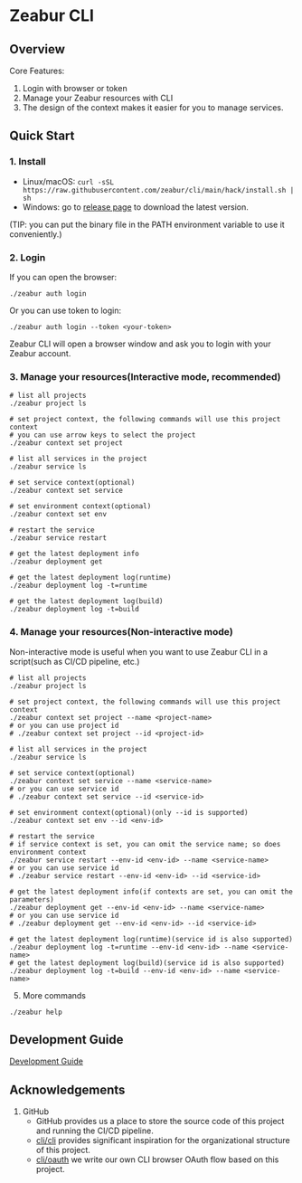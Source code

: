 # Zeabur CLI

## Overview

Core Features:

1. Login with browser or token
2. Manage your Zeabur resources with CLI
3. The design of the context makes it easier for you to manage services.

## Quick Start

### 1. Install

* Linux/macOS: `curl -sSL https://raw.githubusercontent.com/zeabur/cli/main/hack/install.sh | sh`
* Windows: go to [release page](https://github.com/zeabur/cli/releases) to download the latest version.

(TIP: you can put the binary file in the PATH environment variable to use it conveniently.)

### 2. Login

If you can open the browser:
```shell
./zeabur auth login
```

Or you can use token to login:
```shell
./zeabur auth login --token <your-token>
```

Zeabur CLI will open a browser window and ask you to login with your Zeabur account.

### 3. Manage your resources(Interactive mode, recommended)

```shell
# list all projects
./zeabur project ls

# set project context, the following commands will use this project context
# you can use arrow keys to select the project
./zeabur context set project

# list all services in the project
./zeabur service ls

# set service context(optional)
./zeabur context set service

# set environment context(optional)
./zeabur context set env

# restart the service
./zeabur service restart

# get the latest deployment info
./zeabur deployment get

# get the latest deployment log(runtime)
./zeabur deployment log -t=runtime

# get the latest deployment log(build)
./zeabur deployment log -t=build
```

### 4. Manage your resources(Non-interactive mode)

Non-interactive mode is useful when you want to use Zeabur CLI in a script(such as CI/CD pipeline, etc.)

```shell
# list all projects
./zeabur project ls

# set project context, the following commands will use this project context
./zeabur context set project --name <project-name>
# or you can use project id
# ./zeabur context set project --id <project-id>

# list all services in the project
./zeabur service ls

# set service context(optional)
./zeabur context set service --name <service-name>
# or you can use service id
# ./zeabur context set service --id <service-id>

# set environment context(optional)(only --id is supported)
./zeabur context set env --id <env-id>

# restart the service
# if service context is set, you can omit the service name; so does environment context
./zeabur service restart --env-id <env-id> --name <service-name> 
# or you can use service id
# ./zeabur service restart --env-id <env-id> --id <service-id>

# get the latest deployment info(if contexts are set, you can omit the parameters)
./zeabur deployment get --env-id <env-id> --name <service-name>
# or you can use service id
# ./zeabur deployment get --env-id <env-id> --id <service-id>

# get the latest deployment log(runtime)(service id is also supported)
./zeabur deployment log -t=runtime --env-id <env-id> --name <service-name>
# get the latest deployment log(build)(service id is also supported)
./zeabur deployment log -t=build --env-id <env-id> --name <service-name>
```

5. More commands

```shell
./zeabur help 
```

## Development Guide

[Development Guide](docs/development_guide.md)

## Acknowledgements

1. GitHub
    * GitHub provides us a place to store the source code of this project and running the CI/CD pipeline.
    * [cli/cli](https://github.com/cli/cli) provides significant inspiration for the organizational structure of this project.
    * [cli/oauth](https://github.com/cli/oauth) we write our own CLI browser OAuth flow based on this project.
